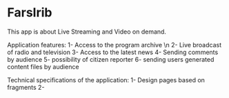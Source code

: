 # FarsIrib
This app is about Live Streaming and Video on demand.

Application features:
1- Access to the program archive \n
2- Live broadcast of radio and television
3- Access to the latest news
4- Sending comments by audience 
5- possibility of citizen reporter
6- sending users generated content files by audience

Technical specifications of the application:
1- Design pages based on fragments
2- 




